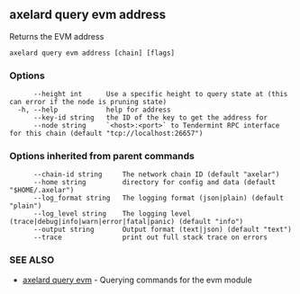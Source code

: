 ## axelard query evm address

Returns the EVM address

```
axelard query evm address [chain] [flags]
```

### Options

```
      --height int      Use a specific height to query state at (this can error if the node is pruning state)
  -h, --help            help for address
      --key-id string   the ID of the key to get the address for
      --node string     `<host>:<port>` to Tendermint RPC interface for this chain (default "tcp://localhost:26657")
```

### Options inherited from parent commands

```
      --chain-id string     The network chain ID (default "axelar")
      --home string         directory for config and data (default "$HOME/.axelar")
      --log_format string   The logging format (json|plain) (default "plain")
      --log_level string    The logging level (trace|debug|info|warn|error|fatal|panic) (default "info")
      --output string       Output format (text|json) (default "text")
      --trace               print out full stack trace on errors
```

### SEE ALSO

- [axelard query evm](/cli-docs/v0_31_2/axelard_query_evm) - Querying commands for the evm module
